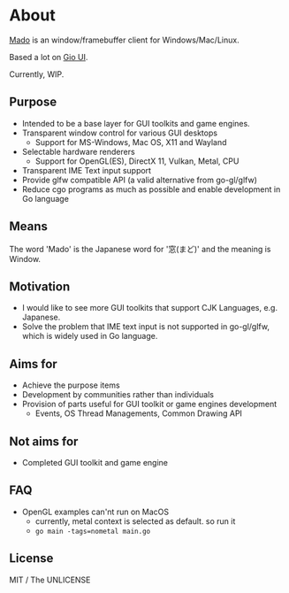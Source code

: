 # About

[Mado](https://github.com/kanryu/mado) is an window/framebuffer client for Windows/Mac/Linux.

Based a lot on [Gio UI](https://github.com/gioui/gio).

Currently, WIP.

## Purpose

- Intended to be a base layer for GUI toolkits and game engines.
- Transparent window control for various GUI desktops
  - Support for MS-Windows, Mac OS, X11 and Wayland
- Selectable hardware renderers
  - Support for OpenGL(ES), DirectX 11, Vulkan, Metal, CPU
- Transparent IME Text input support
- Provide glfw compatible API (a valid alternative from go-gl/glfw)
- Reduce cgo programs as much as possible and enable development in Go language

## Means

The word 'Mado' is the Japanese word for '窓(まど)' and the meaning is Window.

## Motivation

- I would like to see more GUI toolkits that support CJK Languages, e.g. Japanese.
- Solve the problem that IME text input is not supported in go-gl/glfw, which is widely used in Go language.

## Aims for

- Achieve the purpose items
- Development by communities rather than individuals
- Provision of parts useful for GUI toolkit or game engines development 
  - Events, OS Thread Managements, Common Drawing API

## Not aims for

- Completed GUI toolkit and game engine

## FAQ

- OpenGL examples can'nt run on MacOS
  - currently, metal context is selected as default. so run it
  - `go main -tags=nometal main.go`

## License

MIT / The UNLICENSE

